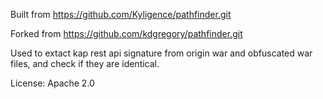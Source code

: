 Built from https://github.com/Kyligence/pathfinder.git

Forked from https://github.com/kdgregory/pathfinder.git

Used to extact kap rest api signature from origin war and obfuscated war files, and check if they are identical.

License: Apache 2.0
